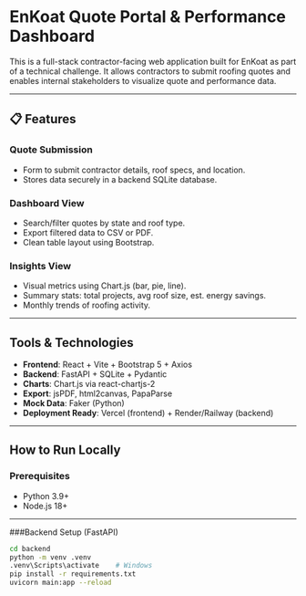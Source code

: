  
# EnKoat Quote Portal & Performance Dashboard

This is a full-stack contractor-facing web application built for EnKoat as part of a technical challenge. It allows contractors to submit roofing quotes and enables internal stakeholders to visualize quote and performance data.

---

## 📋 Features

### Quote Submission
- Form to submit contractor details, roof specs, and location.
- Stores data securely in a backend SQLite database.

### Dashboard View
- Search/filter quotes by state and roof type.
- Export filtered data to CSV or PDF.
- Clean table layout using Bootstrap.

### Insights View
- Visual metrics using Chart.js (bar, pie, line).
- Summary stats: total projects, avg roof size, est. energy savings.
- Monthly trends of roofing activity.

---

## Tools & Technologies

- **Frontend**: React + Vite + Bootstrap 5 + Axios
- **Backend**: FastAPI + SQLite + Pydantic
- **Charts**: Chart.js via react-chartjs-2
- **Export**: jsPDF, html2canvas, PapaParse
- **Mock Data**: Faker (Python)
- **Deployment Ready**: Vercel (frontend) + Render/Railway (backend)

---

## How to Run Locally

### Prerequisites
- Python 3.9+
- Node.js 18+

---

###Backend Setup (FastAPI)

```bash
cd backend
python -m venv .venv
.venv\Scripts\activate    # Windows
pip install -r requirements.txt
uvicorn main:app --reload
